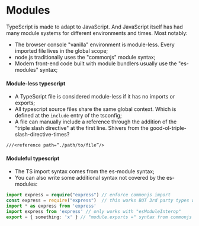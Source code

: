 # Modules

TypeScript is made to adapt to JavaScript. And JavaScript itself has had many module systems for different environments and times. Most notably:

* The browser console "vanilla" environment is module-less. Every imported file lives in the global scope;
* node.js traditionally uses the "commonjs" module syntax;
* Modern front-end code built with module bundlers usually use the "es-modules" syntax;

#### Module-less typescript

* A TypeScript file is considered module-less if it has no imports or exports;
* All typescript source files share the same global context. Which is defined at the `include` entry of the tsconfig;
* A file can manually include a reference through the addition of the "triple slash directive" at the first line. Shivers from the good-ol-triple-slash-directive-times?

```text
///<reference path=“./path/to/file”/>
```

#### Moduleful typescript

* The TS import syntax comes from the es-module syntax;
* You can also write some additional syntax not covered by the es-modules:

```typescript
import express = require("express") // enforce commonjs import
const express = require("express")  // this works BUT 3rd party types won't get imported
import * as express from 'express'
import express from 'express' // only works with "esModuleInterop"
export = { something: 'x' } // "module.exports =" syntax from commonjs
```

